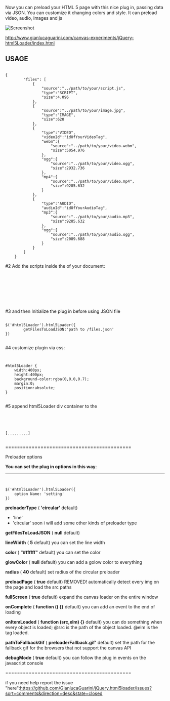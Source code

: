 Now you can preload your HTML 5 page with this nice plug in, passing data via JSON. You can customize it changing colors and style. It can preload video, audio, images and js

![Screenshot](http://www.gianlucaguarini.com/css/img/Gianluca-Guarini-blackLogo.png)

http://www.gianlucaguarini.com/canvas-experiments/jQuery-html5Loader/index.html

USAGE
----------


<pre><code>
{
		"files": [
			{
				"source":"../path/to/your/script.js",
				"type":"SCRIPT",
				"size":4.096
			},
			{
				"source":"../path/to/your/image.jpg",
				"type":"IMAGE",
				"size":620
			},
			{
				"type":"VIDEO",
				"videoId":"idOfYourVideoTag",
				"webm":{
					"source":"../path/to/your/video.webm",
					"size":5054.976
				},
				"ogg":{
					"source":"../path/to/your/video.ogg",
					"size":2932.736
				},
				"mp4":{
					"source":"../path/to/your/video.mp4",
					"size":9285.632
				}
			},
			{
				"type":"AUDIO",
				"audioId":"idOfYourAudioTag",
				"mp3":{
					"source":"../path/to/your/audio.mp3",
					"size":9285.632
				},
				"ogg":{
					"source":"../path/to/your/audio.ogg",
					"size":2089.688
				}
			}
		]
	}
</code></pre>

#2 Add the scripts inside the <code><head></code> of your document:

<pre><code><script src="js/jquery.min.js"></script>
<script src="js/modernizr.js"></script>
<script src="js/jQuery.html5Loader.js"></script>
</code></pre>

#3 and then Initialize the plug in before <code></body></code> using JSON file 

<pre><code>
$('#html5Loader').html5Loader({
		getFilesToLoadJSON:'path to /files.json'
})	

</code></pre>

#4 customize plugin via css:

<pre><code>

#html5Loader {
	width:400px;
	height:400px;
	background-color:rgba(0,0,0,0.7);
	margin:0;
	position:absolute;
}

</code></pre>

#5 append html5Loader div container to the <code><body></code>

<pre><code>
<body>
<div id="html5Loader"></div>

[.........]
</body>
</code></pre>

===========================================

Preloader options

**You can set the plug in options in this way**:

----------
<pre><code>

$('#html5Loader').html5Loader({
	option Name: 'setting'
})	
</code></pre>

**preloaderType** ( __'circular'__ default)

* 'line'
* 'circular'
soon i will add some other kinds of preloader type

**getFilesToLoadJSON** ( __null__ default)

**lineWidth** ( __5__ default)
you can set the line width

**color** ( __"#ffffff"__ default)
you can set the color

**glowColor** ( __null__ default)
you can add a golow color to everything

**radius** ( __40__ default)
set radius of the circular preloader

**preloadPage** ( __true__ default) REMOVED!
automatically detect every img on the page and load the src paths 

**fullScreen** ( __true__ default)
expand the canvas loader on the entire window

**onComplete** ( __function () {}__ default)
you can add an event to the end of loading

**onItemLoaded** ( __function (src,elm) {}__ default)
you can do something when every object is loaded;
@src is the path of the object loaded.
@elm is the tag loaded.
 
**pathToFallbackGif** ( __preloaderFallback.gif'__ default)
set the path for the fallback gif for the browsers that not support the canvas API
                
**debugMode** ( __true__ default)
you can follow the plug in events on the javascript console
				

===========================================

if you need help report the issue "here":https://github.com/GianlucaGuarini/jQuery.html5loader/issues?sort=comments&direction=desc&state=closed
